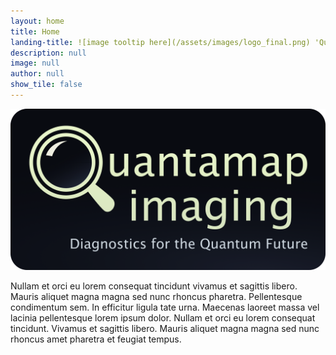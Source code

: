 ```yaml
---
layout: home
title: Home
landing-title: ![image tooltip here](/assets/images/logo_final.png) 'QuantaMAP in index.md'
description: null
image: null
author: null
show_tile: false
---
```


![image tooltip here](/assets/images/logo_final.png)

Nullam et orci eu lorem consequat tincidunt vivamus et sagittis libero. Mauris aliquet magna magna sed nunc rhoncus pharetra. Pellentesque condimentum sem. In efficitur ligula tate urna. Maecenas laoreet massa vel lacinia pellentesque lorem ipsum dolor. Nullam et orci eu lorem consequat tincidunt. Vivamus et sagittis libero. Mauris aliquet magna magna sed nunc rhoncus amet pharetra et feugiat tempus.
